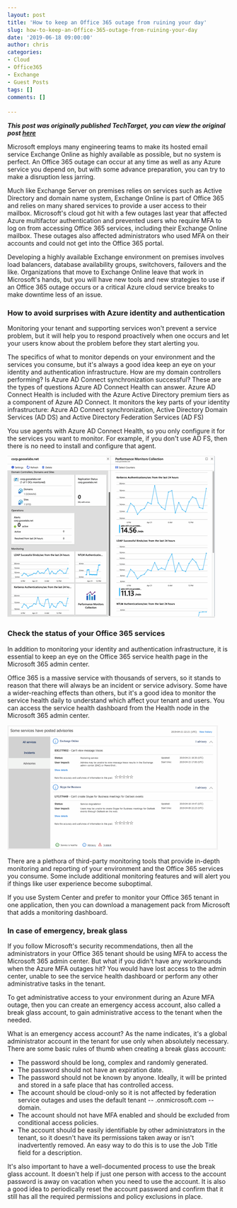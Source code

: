 ```yaml
---
layout: post
title: 'How to keep an Office 365 outage from ruining your day'
slug: how-to-keep-an-Office-365-outage-from-ruining-your-day
date: '2019-06-18 09:00:00'
author: chris
categories:
- Cloud
- Office365
- Exchange
- Guest Posts
tags: []
comments: []

---
```


*__This post was originally published TechTarget, you can view the original post [here](https://searchwindowsserver.techtarget.com/tip/How-to-keep-an-Office-365-outage-from-ruining-your-day)__*

Microsoft employs many engineering teams to make its hosted email service Exchange Online as highly available as possible, but no system is perfect. An Office 365 outage can occur at any time as well as any Azure service you depend on, but with some advance preparation, you can try to make a disruption less jarring.

Much like Exchange Server on premises relies on services such as Active Directory and domain name system, Exchange Online is part of Office 365 and relies on many shared services to provide a user access to their mailbox. Microsoft's cloud got hit with a few outages last year that affected Azure multifactor authentication and prevented users who require MFA to log on from accessing Office 365 services, including their Exchange Online mailbox. These outages also affected administrators who used MFA on their accounts and could not get into the Office 365 portal.

Developing a highly available Exchange environment on premises involves load balancers, database availability groups, switchovers, failovers and the like. Organizations that move to Exchange Online leave that work in Microsoft's hands, but you will have new tools and new strategies to use if an Office 365 outage occurs or a critical Azure cloud service breaks to make downtime less of an issue.

### How to avoid surprises with Azure identity and authentication

Monitoring your tenant and supporting services won't prevent a service problem, but it will help you to respond proactively when one occurs and let your users know about the problem before they start alerting you.

The specifics of what to monitor depends on your environment and the services you consume, but it's always a good idea keep an eye on your identity and authentication infrastructure. How are my domain controllers performing? Is Azure AD Connect synchronization successful? These are the types of questions Azure AD Connect Health can answer. Azure AD Connect Health is included with the Azure Active Directory premium tiers as a component of Azure AD Connect. It monitors the key parts of your identity infrastructure: Azure AD Connect synchronization, Active Directory Domain Services (AD DS) and Active Directory Federation Services (AD FS)

You use agents with Azure AD Connect Health, so you only configure it for the services you want to monitor. For example, if you don't use AD FS, then there is no need to install and configure that agent.

<p><a href="/assets/img/2019/06/monitoring-data.png"><img src="/assets/img/2019/06/monitoring-data.png" style="width:469px;height:365px;"/></a></p>

### Check the status of your Office 365 services

In addition to monitoring your identity and authentication infrastructure, it is essential to keep an eye on the Office 365 service health page in the Microsoft 365 admin center.

Office 365 is a massive service with thousands of servers, so it stands to reason that there will always be an incident or service advisory. Some have a wider-reaching effects than others, but it's a good idea to monitor the service health daily to understand which affect your tenant and users. You can access the service health dashboard from the Health node in the Microsoft 365 admin center.

<p><a href="/assets/img/2019/06/service-health.png"><img src="/assets/img/2019/06/service-health.png" style="width:476px;height:281px;"/></a></p>

There are a plethora of third-party monitoring tools that provide in-depth monitoring and reporting of your environment and the Office 365 services you consume. Some include additional monitoring features and will alert you if things like user experience become suboptimal.

If you use System Center and prefer to monitor your Office 365 tenant in one application, then you can download a management pack from Microsoft that adds a monitoring dashboard.

### In case of emergency, break glass

If you follow Microsoft's security recommendations, then all the administrators in your Office 365 tenant should be using MFA to access the Microsoft 365 admin center. But what if you didn't have any workarounds when the Azure MFA outages hit? You would have lost access to the admin center, unable to see the service health dashboard or perform any other administrative tasks in the tenant.

To get administrative access to your environment during an Azure MFA outage, then you can create an emergency access account, also called a break glass account, to gain administrative access to the tenant when the needed.

What is an emergency access account? As the name indicates, it's a global administrator account in the tenant for use only when absolutely necessary. There are some basic rules of thumb when creating a break glass account:
* The password should be long, complex and randomly generated.
* The password should not have an expiration date.
* The password should not be known by anyone. Ideally, it will be printed and stored in a safe place that has controlled access.
* The account should be cloud-only so it is not affected by federation service outages and uses the default tenant -- .onmicrosoft.com -- domain.
* The account should not have MFA enabled and should be excluded from conditional access policies.
* The account should be easily identifiable by other administrators in the tenant, so it doesn't have its permissions taken away or isn't inadvertently removed. An easy way to do this is to use the Job Title field for a description.

It's also important to have a well-documented process to use the break glass account. It doesn't help if just one person with access to the account password is away on vacation when you need to use the account. It is also a good idea to periodically reset the account password and confirm that it still has all the required permissions and policy exclusions in place.

